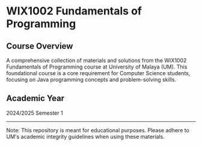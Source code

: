 # WIX1002 Fundamentals of Programming

## Course Overview
A comprehensive collection of materials and solutions from the WIX1002 Fundamentals of Programming course at University of Malaya (UM). This foundational course is a core requirement for Computer Science students, focusing on Java programming concepts and problem-solving skills.

## Academic Year
2024/2025 Semester 1

---

Note: This repository is meant for educational purposes. Please adhere to UM's academic integrity guidelines when using these materials.